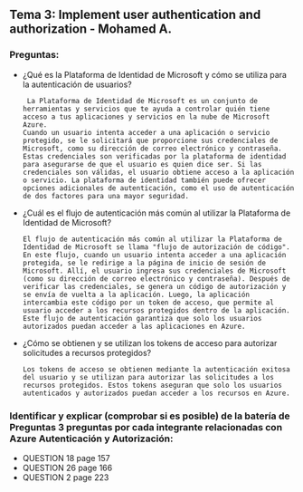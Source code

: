 ## Tema 3: Implement user authentication and authorization - Mohamed A.
###  Preguntas:
  - ¿Qué es la Plataforma de Identidad de Microsoft y cómo se utiliza para la autenticación de usuarios?
            
         La Plataforma de Identidad de Microsoft es un conjunto de herramientas y servicios que te ayuda a controlar quién tiene acceso a tus aplicaciones y servicios en la nube de Microsoft Azure. 
        Cuando un usuario intenta acceder a una aplicación o servicio protegido, se le solicitará que proporcione sus credenciales de Microsoft, como su dirección de correo electrónico y contraseña. Estas credenciales son verificadas por la plataforma de identidad para asegurarse de que el usuario es quien dice ser. Si las credenciales son válidas, el usuario obtiene acceso a la aplicación o servicio. La plataforma de identidad también puede ofrecer opciones adicionales de autenticación, como el uso de autenticación de dos factores para una mayor seguridad.

  - ¿Cuál es el flujo de autenticación más común al utilizar la Plataforma de Identidad de Microsoft?

        El flujo de autenticación más común al utilizar la Plataforma de Identidad de Microsoft se llama "flujo de autorización de código". En este flujo, cuando un usuario intenta acceder a una aplicación protegida, se le redirige a la página de inicio de sesión de Microsoft. Allí, el usuario ingresa sus credenciales de Microsoft (como su dirección de correo electrónico y contraseña). Después de verificar las credenciales, se genera un código de autorización y se envía de vuelta a la aplicación. Luego, la aplicación intercambia este código por un token de acceso, que permite al usuario acceder a los recursos protegidos dentro de la aplicación. Este flujo de autenticación garantiza que solo los usuarios autorizados puedan acceder a las aplicaciones en Azure.

  - ¿Cómo se obtienen y se utilizan los tokens de acceso para autorizar solicitudes a recursos protegidos?
            
        Los tokens de acceso se obtienen mediante la autenticación exitosa del usuario y se utilizan para autorizar las solicitudes a los recursos protegidos. Estos tokens aseguran que solo los usuarios autenticados y autorizados puedan acceder a los recursos en Azure.

### Identificar y explicar (comprobar si es posible) de la batería de Preguntas 3 preguntas por cada integrante relacionadas con Azure Autenticación y Autorización:
- QUESTION 18 page 157
- QUESTION 26 page 166 
- QUESTION 2 page 223
